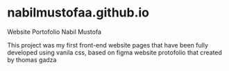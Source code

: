 # nabilmustofaa.github.io
Website Portofolio Nabil Mustofa

This project was my first front-end website pages that have been fully developed using vanila css, based on figma website protofolio that created by thomas gadza
